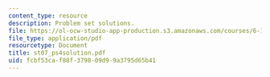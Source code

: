 ```yaml
---
content_type: resource
description: Problem set solutions.
file: https://ol-ocw-studio-app-production.s3.amazonaws.com/courses/6-101-introductory-analog-electronics-laboratory-spring-2007/fcbf53caf88f379809d99a3795d65b41_st07_ps4solution.pdf
file_type: application/pdf
resourcetype: Document
title: st07_ps4solution.pdf
uid: fcbf53ca-f88f-3798-09d9-9a3795d65b41
---
```


